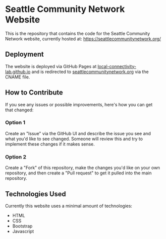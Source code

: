 # Seattle Community Network Website

This is the repository that contains the code for the Seattle Community Network website, currently hosted at: https://seattlecommunitynetwork.org/

## Deployment
The website is deployed via GitHub Pages at [local-connectivity-lab.github.io](local-connectivity-lab.github.io) and is redirected to [seattlecommunitynetwork.org](seattlecommunitynetwork.org/) via the CNAME file.

## How to Contribute
If you see any issues or possible improvements, here's how you can get that changed:

### Option 1
Create an "Issue" via the GitHub UI and describe the issue you see and what you'd like to see changed. Someone will review this and try to implement these changes if it makes sense.

### Option 2
Create a "Fork" of this repository, make the changes you'd like on your own repository, and then create a "Pull request" to get it pulled into the main repository.

## Technologies Used
Currently this website uses a minimal amount of technologies:
- HTML
- CSS
- Bootstrap
- Javascript
